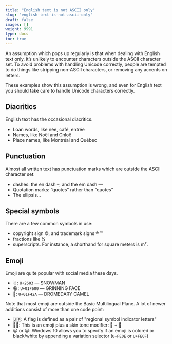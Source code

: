 ```yaml
---
title: "English text is not ASCII only"
slug: "english-text-is-not-ascii-only"
draft: false
images: []
weight: 9991
type: docs
toc: true
---
```


An assumption which pops up regularly is that when dealing with English text only, it’s unlikely to encounter characters outside the ASCII character set. To avoid problems with handling Unicode correctly, people are tempted to do things like stripping non-ASCII characters, or removing any accents on letters.

These examples show this assumption is wrong, and even for English text you should take care to handle Unicode characters correctly.

## Diacritics
English text has the occasional diacritics.


- Loan words, like née, café, entrée
- Names, like Noël and Chloë
- Place names, like  Montréal and Québec
    

## Punctuation
Almost all written text has punctuation marks which are outside the ASCII character set:

 - dashes: the en dash –, and the em dash —
 - Quotation marks: “quotes” rather than "quotes"
 - The ellipsis…

## Special symbols
There are a few common symbols in use:

 - copyright sign ©, and trademark signs ® ™
 - fractions like ¼
 - superscripts. For instance, a shorthand for square meters is m².


## Emoji
Emoji are quite popular with social media these days. 

 - ☃: `U+2603` — SNOWMAN
 - 😀: `U+01F600` — GRINNING FACE
 - 🐪: `U+01F42A` — DROMEDARY CAMEL

Note that most emoji are outside the Basic Multilingual Plane. A lot of newer additions consist of more than one code point:

 - 🇯🇵: A flag is defined as a pair of "regional symbol indicator letters"
 - 🙋🏿: This is an emoji plus a skin tone modifier: 🙋 + 🏿
 - 😀︎ or 😀️: Windows 10 allows you to specify if an emoji is colored or black/white by appending a variation selector (`U+FE0E` or `U+FE0F`)


